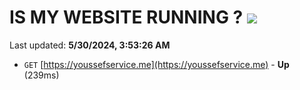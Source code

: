 # IS MY WEBSITE RUNNING ? [![](https://img.shields.io/static/v1?label=Sponsor&message=%E2%9D%A4&logo=GitHub&color=%23fe8e86)](https://github.com/sponsors/Youssef-Lehmam)

Last updated: **5/30/2024, 3:53:26 AM**

- `GET` [https://youssefservice.me](https://youssefservice.me) - **Up** (239ms)
